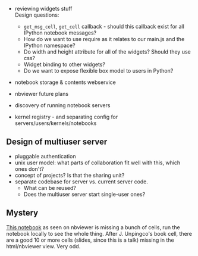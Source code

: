 - reviewing widgets stuff  
    Design questions:  
    - `get_msg_cell`, `get_cell` callback - should this callback exist for all IPython notebook messages?  
    - How do we want to use require as it relates to our main.js and the IPython namespace?
    - Do width and height attribute for all of the widgets?  Should they use css?
    - Widget binding to other widgets?
    - Do we want to expose flexible box model to users in Python?

- notebook storage & contents webservice
- nbviewer future plans
- discovery of running notebook servers
- kernel registry - and separating config for servers/users/kernels/notebooks

## Design of multiuser server

- pluggable authentication
- unix user model: what parts of collaboration fit well with this, which ones don't?
- concept of projects? Is that the sharing unit?
- separate codebase for server vs. current server code. 
  * What can be reused? 
  * Does the multiuser server start single-user ones?

## Mystery

[This notebook](http://nbviewer.ipython.org/github/fperez/talk-nips-2013/blob/master/IPython-Interactive-Computing.ipynb) as seen on nbviewer is missing a bunch of cells, run the notebook locally to see the whole thing. After J. Unpingco's book cell, there are a good 10 or more cells (slides, since this is a talk) missing in the html/nbviewer view. Very odd.